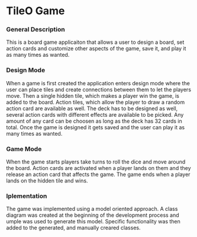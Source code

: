 # TileO Game

### General Description
  This is a board game applicaiton that allows a user to design a board, set action cards and customize other aspects of the game, save it, and play it as many times as wanted.
  
### Design Mode
  When a game is first created the application enters design mode where the user can place tiles and create connections between them to let the players move. Then a single hidden tile, which makes a player win the game, is added to the board. Action tiles, which allow the player to draw a random action card are available as well. The deck has to be designed as well, several action cards with different effects are available to be picked. Any amount of any card can be choosen as long as the deck has 32 cards in total. Once the game is designed it gets saved and the user can play it as many times as wanted.
  
### Game Mode
  When the game starts players take turns to roll the dice and move around the board. Action cards are activated when a player lands on them and they release an action card that affects the game. The game ends when a player lands on the hidden tile and wins.
  
### Iplementation
  The game was implemented using a model oriented approach. A class diagram was created at the beginning of the development process and umple was used to generate this model. Specific functionality was then added to the generated, and manually creared classes.
